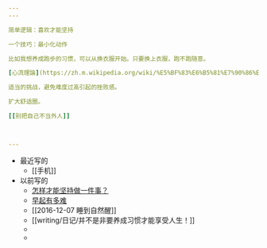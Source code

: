 ```yaml
---
---

简单逻辑：喜欢才能坚持

一个技巧：最小化动作

比如我想养成跑步的习惯，可以从换衣服开始。只要换上衣服，跑不跑随意。

[心流理論](https://zh.m.wikipedia.org/wiki/%E5%BF%83%E6%B5%81%E7%90%86%E8%AB%96)

适当的挑战，避免难度过高引起的挫败感。

扩大舒适圈。

[[别把自己不当外人]]



---
```


- 最近写的
	- [[手机]]
- 以前写的
	- [怎样才能坚持做一件事？](https://mp.weixin.qq.com/s/p8ioTD9JP4MVRk_PLhzeug)
	- [早起有多难](https://mp.weixin.qq.com/s/tfEdkB4CBzvX84mSJ_gGQg)
	- [[2016-12-07 睡到自然醒]]
	- [[writing/日记/并不是非要养成习惯才能享受人生！]]
	- 
	- 